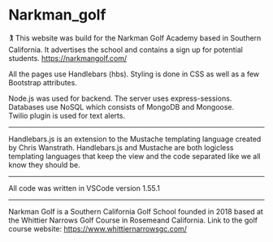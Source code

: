 # Narkman_golf


🏌️
This website was build for the Narkman Golf Academy based in Southern California.  It advertises the school and contains a sign up for potential students.
https://narkmangolf.com/

All the pages use Handlebars (hbs).  Styling is done in CSS as well as a few Bootstrap attributes. 

Node.js was used for backend.  The server uses express-sessions. 
Databases use NoSQL which consists of MongoDB and Mongoose.  
Twilio plugin is used for text alerts.  

***

Handlebars.js is an extension to the Mustache templating language created by Chris Wanstrath. 
Handlebars.js and Mustache are both logicless templating languages that keep the view and the code separated like we all know they should be.


***

All code was written in VSCode version 1.55.1

***

Narkman Golf is a Southern California Golf School founded in 2018 based at the Whittier Narrows Golf Course in Rosemeand California. Link to the golf course website: https://www.whittiernarrowsgc.com/

